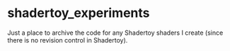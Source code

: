 # shadertoy_experiments
Just a place to archive the code for any Shadertoy shaders I create (since there is no revision control in Shadertoy).
